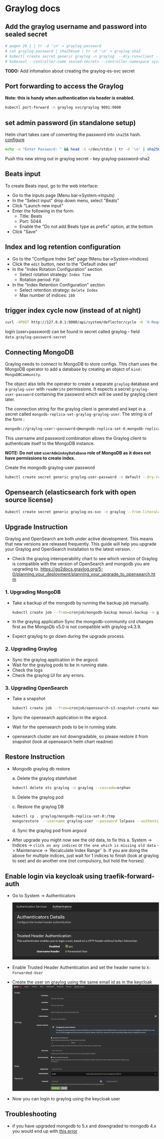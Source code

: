 # Graylog docs

## Add the graylog username and password into sealed secret

```sh
# pwgen 20 1 | tr -d '\n' > graylog-password
# cat graylog-password | sha256sum | tr -d '\n' > graylog-sha2
# kubectl create secret generic graylog -n graylog  --dry-run=client --from-file=graylog-password-secret=./graylog-password --from-file=graylog-password-sha2=./graylog-sha2 -o json >graylog.json
# kubeseal --controller-name sealed-secrets --controller-namespace system < graylog.json > graylog-final.json
```

**TODO:** Add infomation about creating the graylog-es-svc secret

## Port forwarding to access the Graylog

**Note: this is handy when authentication via header is enabled.**

```sh
kubectl port-forward -n graylog svc/graylog 9091:9000
```

## set admin password (in standalone setup)

Helm chart takes care of converting the password into `sha256` hash. [configure](https://docs.graylog.org/en/4.0/pages/getting_started/configure.html)

```sh
echo -n "Enter Password: " && head -1 </dev/stdin | tr -d '\n' | sha256sum | cut -d" " -f1
```

Push this new string out in graylog secret - key graylog-password-sha2

## Beats input

To create Beats input, go to the web interface:

* Go to the inputs page (Menu bar->System->Inputs)
* In the "Select input" drop down menu, select "Beats"
* Click "Launch new input"
* Enter the following in the form:
  * Title: Beats
  * Port: 5044
  * Enable the "Do not add Beats type as prefix" option, at the bottom
* Click "Save"

## Index and log retention configuration

* Go to the "Configure Index Set" page (Menu bar->System->Indices)
* Click the `edit` button, next to the "Default index set"
* In the "Index Rotation Configuration" section
  * Select rotation strategy: `Index Time`
  * Rotation period: `P1D`
* In the "Index Retention Configuration" section
  * Select retention strategy: `Delete Index`
  * Max number of indices: `180`

## trigger index cycle now (instead of at night)

```sh
curl -XPOST http://127.0.0.1:9000/api/system/deflector/cycle -H 'X-Requested-By: localhost'
```

login (user+password) can be found in secret called graylog - field `data.graylog-password-secret`

## Connecting MongoDB

Graylog needs to connect to MongoDB to store configs. This chart uses the MongoDB operator to
add a database by creating an object of `kind: MongoDBCommunity`.

The object also tells the operator to create a separate `graylog` database
and a `graylog-user` with `readWrite` permissions. It expects a secret `graylog-user-password`
containing the password which will be used by graylog client later.

The connection string for the graylog client is generated and kept in a secret
called `mongodb-replica-set-graylog-graylog-user`. The string is of the form :

```bash
mongodb://graylog-user:<password>@mongodb-replica-set-0.mongodb-replica-set-svc.graylog.svc.cluster.local:27017/graylog?replicaSet=mongodb-replica-set&ssl=false
```

This username and password combination allows the Graylog client to authenticate itself to the MongoDB instance.

**NOTE: Do not use `userAdminAnyDatabase` role of MongoDB as it does not have permissions to create index.**

Create the mongodb graylog-user password

```bash
kubectl create secret generic graylog-user-password -n default --dry-run=client --from-literal=password=lolpassword -o yaml
```

## Opensearch (elasticsearch fork with open source license)

```bash
kubectl create secret generic graylog-es-svc -n graylog --from-literal=url='http://admin:admin@opensearch-cluster-master:9200' -o yaml
```

## Upgrade Instruction

Graylog and OpenSearch are both under active development. This means that new versions are released
frequently. This guide will help you upgrade your Graylog and OpenSearch installation to the
latest version.

* Check the graylog interoperability chart to see which version of Graylog is compatible with the
version of OpenSearch and mongodb you are upgrading to.
https://go2docs.graylog.org/5-0/planning_your_deployment/planning_your_upgrade_to_opensearch.htm

### 1. Upgrading MongoDB

* Take a backup of the mongodb by running the backup job manually.

    ```bash
    kubectl create job --from=cronjob/mongodb-backup manual-backup -n graylog
    ```

* In the graylog application Sync the mongodb-community crd changes first as the MongoDb v5.0
  is not compatible with graylog v4.3.9.
* Expect graylog to go down during the upgrade process.

### 2. Upgrading Graylog

* Sync the graylog application in the argocd.
* Wait for the graylog pods to be in running state.
* Check the logs
* Check the graylog UI for any errors.

### 3. Upgrading OpenSearch

* Take a snapshot

    ```bash
    kubectl create job --from=cronjob/opensearch-s3-snapshot-create manual-snapshot -n graylog
    ```

* Sync the opensearch application in the argocd.
* Wait for the opensearch pods to be in running state.
* opensearch cluster are not downgradable, so please restore it from snapshot (look at opensearch helm chart readme)

## Restore Instruction

* Mongodb graylog db restore

  a. Delete the graylog statefulset

  ```bash
  kubectl delete sts graylog -n graylog --cascade=orphan
  ```

  b. Delete the graylog pod

  c. Restore the graylog DB

  ```bash
  kubectl cp . graylog/mongodb-replica-set-0:/tmp
  mongorestore  --username graylog-user --password lolpass --authenticationDatabase graylog -d graylog ./tmp
  ```

  d. Sync the graylog pod from argocd

* After upgrade you might now see the old data, to fix this
  a. System
       -> Indices
       -> `click on any indices` or `the one which is missing old data`
       -> Maintenance
       -> 'Recalculate Index Range'`
  b. If you are doing the above for multiple indices, just wait for 1 indices to finish (look at graylog to see)
     and do another one (not compulsory, but hold the horses)

## Enable login via keycloak using traefik-forward-auth

* Go to System -> Authenticators

  ![auth](./static/auth.png)

* Enable Trusted Header Authentication and set the header name to `X-Forwarded-User`
* Create the user on graylog using the same email id as in the keycloak
  ![user](./static/user.png)
* Now you can login to graylog using the keycloak user

## Troubleshooting

* if you have upgraded mongodb to 5.x and downgraded to mongodb 4.x you would end up with
  [this error](https://github.com/Graylog2/graylog2-server/issues/13999)
